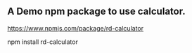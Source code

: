 ## A Demo npm package to use calculator.

https://www.npmjs.com/package/rd-calculator

npm install rd-calculator
